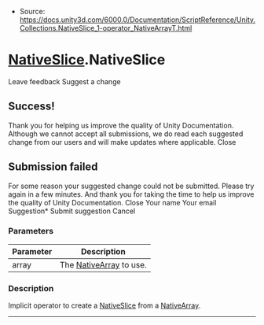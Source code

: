 * Source: https://docs.unity3d.com/6000.0/Documentation/ScriptReference/Unity.Collections.NativeSlice_1-operator_NativeArrayT.html

#  [NativeSlice<T0>](https://docs.unity3d.com/6000.0/Documentation/ScriptReference/Unity.Collections.NativeSlice_1.html).NativeSlice<T>
Leave feedback
Suggest a change
## Success!
Thank you for helping us improve the quality of Unity Documentation. Although we cannot accept all submissions, we do read each suggested change from our users and will make updates where applicable.
Close
## Submission failed
For some reason your suggested change could not be submitted. Please <a>try again</a> in a few minutes. And thank you for taking the time to help us improve the quality of Unity Documentation.
Close
Your name Your email Suggestion* Submit suggestion
Cancel
### Parameters
Parameter | Description  
---|---  
array | The [NativeArray<T0>](https://docs.unity3d.com/6000.0/Documentation/ScriptReference/Unity.Collections.NativeArray_1.html) to use.  
### Description
Implicit operator to create a [NativeSlice<T0>](https://docs.unity3d.com/6000.0/Documentation/ScriptReference/Unity.Collections.NativeSlice_1.html) from a [NativeArray<T0>](https://docs.unity3d.com/6000.0/Documentation/ScriptReference/Unity.Collections.NativeArray_1.html).
* * *
